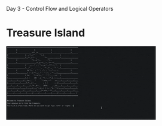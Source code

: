 Day 3 - Control Flow and Logical Operators


# Treasure Island
![](https://github.com/denysenko1571/100-days-of-Python/blob/main/day_3/day3_code.gif)

